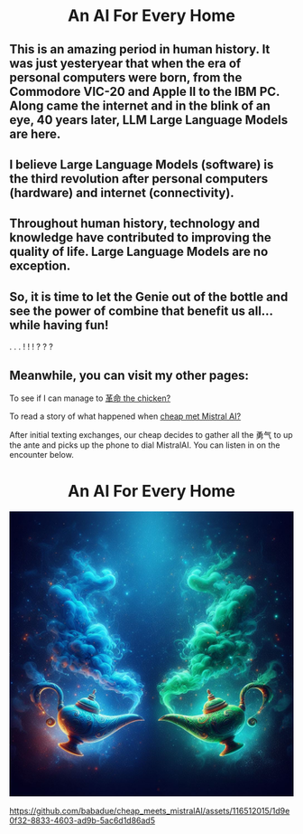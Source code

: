 # <div align="center">An AI For Every Home</div>



## This is an amazing period in human history.  It was just yesteryear that when the era of personal computers were born, from the Commodore VIC-20 and Apple II to the IBM PC.  Along came the internet and in the blink of an eye, 40 years later, LLM Large Language Models are here.  

## I believe Large Language Models (software) is the third revolution after personal computers (hardware) and internet (connectivity).

## Throughout human history, technology and knowledge have contributed to improving the quality of life.  Large Language Models are no exception. 


## So, it is time to let the Genie out of the bottle and see the power of combine that benefit us all... while having fun!

. . . ! ! ! ? ? ?

## Meanwhile, you can visit my other pages:

To see if I can manage to [革命 the chicken?](https://github.com/babadue/AI-Translator-Grammar/blob/main/The_Chicken.md)

To read a story of what happened when [cheap met Mistral AI?](https://github.com/babadue/cheap_meets_mistralAI)

After initial texting exchanges, our cheap decides to gather all the 勇气 to up the ante and picks up the phone to dial MistralAI. You can listen in on the encounter below.


# <div align="center">An AI For Every Home</div>

![alt text](two_genie_bottles-1.jpg)


https://github.com/babadue/cheap_meets_mistralAI/assets/116512015/1d9e0f32-8833-4603-ad9b-5ac6d1d86ad5

